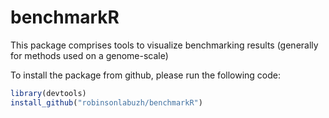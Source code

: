 benchmarkR
==========

This package comprises tools to visualize benchmarking results (generally for methods used on a genome-scale)

To install the package from github, please run the following code:

```r
library(devtools)
install_github("robinsonlabuzh/benchmarkR")
```
